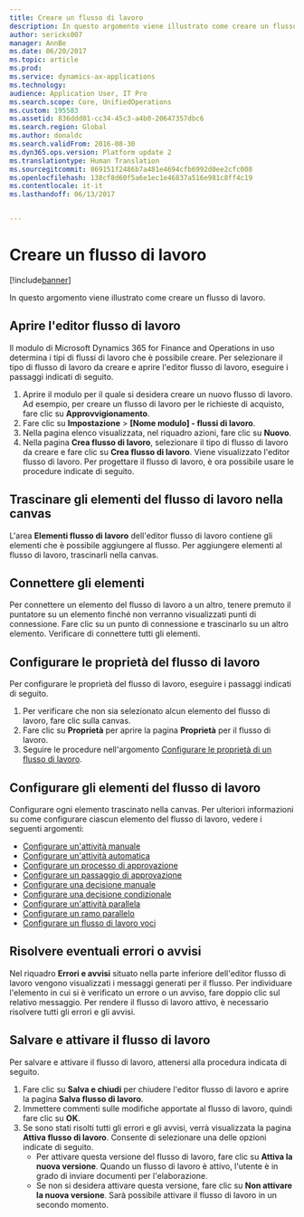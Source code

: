```yaml
---
title: Creare un flusso di lavoro
description: In questo argomento viene illustrato come creare un flusso di lavoro.
author: sericks007
manager: AnnBe
ms.date: 06/20/2017
ms.topic: article
ms.prod: 
ms.service: dynamics-ax-applications
ms.technology: 
audience: Application User, IT Pro
ms.search.scope: Core, UnifiedOperations
ms.custom: 195583
ms.assetid: 836ddd01-cc34-45c3-a4b0-20647357dbc6
ms.search.region: Global
ms.author: donaldc
ms.search.validFrom: 2016-08-30
ms.dyn365.ops.version: Platform update 2
ms.translationtype: Human Translation
ms.sourcegitcommit: 869151f2486b7a481e4694cfb6992d0ee2cfc008
ms.openlocfilehash: 138cf8d60f5a6e1ec1e46837a516e981c8ff4c19
ms.contentlocale: it-it
ms.lasthandoff: 06/13/2017


---
```


# <a name="create-a-workflow"></a>Creare un flusso di lavoro

[!include[banner](../includes/banner.md)]


In questo argomento viene illustrato come creare un flusso di lavoro.

<a name="open-the-workflow-editor"></a>Aprire l'editor flusso di lavoro
------------------------

Il modulo di Microsoft Dynamics 365 for Finance and Operations in uso determina i tipi di flussi di lavoro che è possibile creare. Per selezionare il tipo di flusso di lavoro da creare e aprire l'editor flusso di lavoro, eseguire i passaggi indicati di seguito.

1.  Aprire il modulo per il quale si desidera creare un nuovo flusso di lavoro. Ad esempio, per creare un flusso di lavoro per le richieste di acquisto, fare clic su **Approvvigionamento**.
2.  Fare clic su **Impostazione** &gt; **\[Nome modulo\] - flussi di lavoro**.
3.  Nella pagina elenco visualizzata, nel riquadro azioni, fare clic su **Nuovo**.
4.  Nella pagina **Crea flusso di lavoro**, selezionare il tipo di flusso di lavoro da creare e fare clic su **Crea flusso di lavoro**. Viene visualizzato l'editor flusso di lavoro. Per progettare il flusso di lavoro, è ora possibile usare le procedure indicate di seguito.

## <a name="drag-workflow-elements-onto-the-canvas"></a>Trascinare gli elementi del flusso di lavoro nella canvas
L'area **Elementi flusso di lavoro** dell'editor flusso di lavoro contiene gli elementi che è possibile aggiungere al flusso. Per aggiungere elementi al flusso di lavoro, trascinarli nella canvas.

## <a name="connect-the-elements"></a>Connettere gli elementi
Per connettere un elemento del flusso di lavoro a un altro, tenere premuto il puntatore su un elemento finché non verranno visualizzati punti di connessione. Fare clic su un punto di connessione e trascinarlo su un altro elemento. Verificare di connettere tutti gli elementi.

## <a name="configure-the-properties-of-the-workflow"></a>Configurare le proprietà del flusso di lavoro
Per configurare le proprietà del flusso di lavoro, eseguire i passaggi indicati di seguito.

1.  Per verificare che non sia selezionato alcun elemento del flusso di lavoro, fare clic sulla canvas.
2.  Fare clic su **Proprietà** per aprire la pagina **Proprietà** per il flusso di lavoro.
3.  Seguire le procedure nell'argomento [Configurare le proprietà di un flusso di lavoro](configure-workflow-properties.md).

## <a name="configure-the-elements-of-the-workflow"></a>Configurare gli elementi del flusso di lavoro
Configurare ogni elemento trascinato nella canvas. Per ulteriori informazioni su come configurare ciascun elemento del flusso di lavoro, vedere i seguenti argomenti:

-   [Configurare un'attività manuale](configure-manual-task-workflow.md)
-   [Configurare un'attività automatica](configure-automated-task-workflow.md)
-   [Configurare un processo di approvazione](configure-approval-process-workflow.md)
-   [Configurare un passaggio di approvazione](configure-approval-step-workflow.md)
-   [Configurare una decisione manuale](configure-manual-decision-workflow.md)
-   [Configurare una decisione condizionale](configure-conditional-decision-workflow.md)
-   [Configurare un'attività parallela](configure-parallel-activity-workflow.md)
-   [Configurare un ramo parallelo](configure-parallel-branch-workflow.md)
-   [Configurare un flusso di lavoro voci](configure-line-item-workflow.md)

## <a name="resolve-any-errors-or-warnings"></a>Risolvere eventuali errori o avvisi
Nel riquadro **Errori e avvisi** situato nella parte inferiore dell'editor flusso di lavoro vengono visualizzati i messaggi generati per il flusso. Per individuare l'elemento in cui si è verificato un errore o un avviso, fare doppio clic sul relativo messaggio. Per rendere il flusso di lavoro attivo, è necessario risolvere tutti gli errori e gli avvisi.

## <a name="save-and-activate-the-workflow"></a>Salvare e attivare il flusso di lavoro
Per salvare e attivare il flusso di lavoro, attenersi alla procedura indicata di seguito.

1.  Fare clic su **Salva e chiudi** per chiudere l'editor flusso di lavoro e aprire la pagina **Salva flusso di lavoro**.
2.  Immettere commenti sulle modifiche apportate al flusso di lavoro, quindi fare clic su **OK**.
3.  Se sono stati risolti tutti gli errori e gli avvisi, verrà visualizzata la pagina **Attiva flusso di lavoro**. Consente di selezionare una delle opzioni indicate di seguito.
    -   Per attivare questa versione del flusso di lavoro, fare clic su **Attiva la nuova versione**. Quando un flusso di lavoro è attivo, l'utente è in grado di inviare documenti per l'elaborazione.
    -   Se non si desidera attivare questa versione, fare clic su **Non attivare la nuova versione**. Sarà possibile attivare il flusso di lavoro in un secondo momento.






